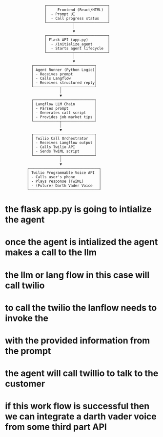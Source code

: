                       ┌────────────────────────────┐
                      │     Frontend (React/HTML)  │
                      │  - Prompt UI               │
                      │  - Call progress status    │
                      └────────────┬───────────────┘
                                   │
                                   ▼
                      ┌────────────────────────────┐
                      │ Flask API (app.py)         │
                      │  - /initialize_agent       │
                      │  - Starts agent lifecycle  │
                      └────────────┬───────────────┘
                                   │
                                   ▼
                ┌────────────────────────────┐
                │ Agent Runner (Python Logic)│
                │ - Receives prompt          │
                │ - Calls Langflow           │
                │ - Receives structured reply│
                └────────────┬───────────────┘
                             │
                             ▼
                ┌────────────────────────────┐
                │ Langflow LLM Chain         │
                │ - Parses prompt            │
                │ - Generates call script    │
                │ - Provides job market tips │
                └────────────┬───────────────┘
                             │
                             ▼
                ┌────────────────────────────┐
                │ Twilio Call Orchestrator   │
                │ - Receives Langflow output │
                │ - Calls Twilio API         │
                │ - Sends TwiML script       │
                └────────────┬───────────────┘
                             │
                             ▼
              ┌────────────────────────────────┐
              │ Twilio Programmable Voice API  │
              │ - Calls user's phone           │
              │ - Plays response (TwiML)       │
              │ - (Future) Darth Vader Voice   │
              └────────────────────────────────┘





# the flask app.py is going to intialize the agent 
# once the agent is intialized the agent makes a call to the llm 
# the llm or lang flow in this case will call twilio 
# to call the twilio the lanflow needs to invoke the 
# with the provided information from the prompt 
# the agent will call twillio to talk to the customer 
#  if this work flow is successful then we can integrate a darth vader voice from some third part API 